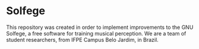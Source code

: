 # Solfege
This repository was created in order to implement improvements to the GNU Solfege, a free software for training musical perception. We are a team of student researchers, from IFPE Campus Belo Jardim, in Brazil.
